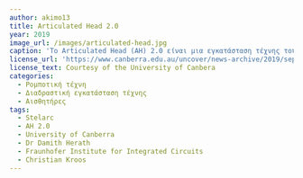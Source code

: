 ```yaml
---
author: akimo13
title: Articulated Head 2.0
year: 2019
image_url: /images/articulated-head.jpg
caption: 'Το Articulated Head (AH) 2.0 είναι μια εγκατάσταση τέχνης του καλλιτέχνη Stelarc. Απεικονίζει την εικονική κεφαλή του χαλλιτέχνη σε μια οθόνη LCD 17" η οποία στηρίζεται σε έναν ρομποτικό βραχίονα. Μια πληθώρα αισθητήρων όπως ακουστικού εντοπισμού και στερεοφωνικής όρασης επιτρέπει στην εγκατάσταση να έχει «επίγνωση» του περιβάλλοντος. Οι αισθητήρες την καθιστούν ικανή να ανιχνεύει ήχους και κινήσεις σε σχέση με τη θέση της και επομένως να αλληλεπιδρά με τους ανθρώπους γύρω της. Η πρόθεση ήταν να μοντελοποιηθεί η συμπεριφορά ενός «ρομποτικού ακροατή», καθώς αλληλεπιδρά με ανθρώπους, οι εκφράσεις του προσώπου αλλάζουν, τα χείλη του κεφαλιού συγχρονίζονται με την ομιλία του και η κίνηση του ρομποτικού βραχίονα συμπληρώνει την αλληλεπίδραση.'
license_url: 'https://www.canberra.edu.au/uncover/news-archive/2019/september/talk-to-the-articulated-head-2.0'
license_text: Courtesy of the University of Canbera
categories:
  - Ρομποτική τέχνη
  - Διαδραστική εγκατάσταση τέχνης
  - Αισθητήρες
tags:
  - Stelarc
  - AH 2.0
  - University of Canberra
  - Dr Damith Herath
  - Fraunhofer Institute for Integrated Circuits
  - Christian Kroos
---
```


